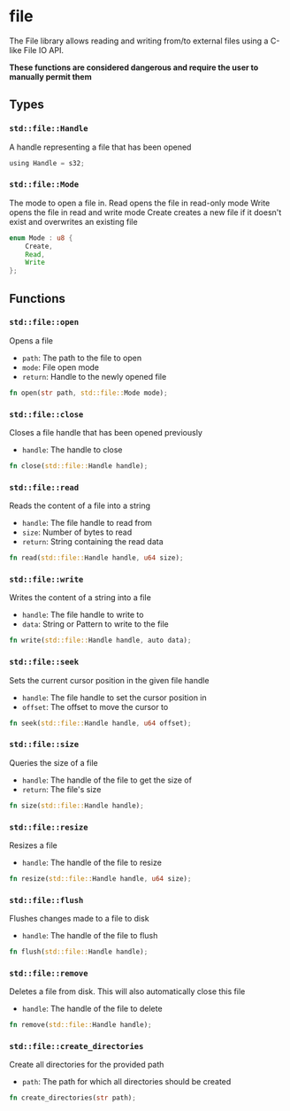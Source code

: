 # file
The File library allows reading and writing from/to external files using
a C-like File IO API.

**These functions are considered dangerous and require the user to manually permit them**


## Types

### `std::file::Handle`

A handle representing a file that has been opened

```rust
using Handle = s32;
```
### `std::file::Mode`

The mode to open a file in.
Read opens the file in read-only mode
Write opens the file in read and write mode
Create creates a new file if it doesn't exist and overwrites an existing file

```rust
enum Mode : u8 {
    Create,
    Read,
    Write
};
```


## Functions

### `std::file::open`

Opens a file
- `path`: The path to the file to open
- `mode`: File open mode
- `return`: Handle to the newly opened file


```rust
fn open(str path, std::file::Mode mode);
```

### `std::file::close`

Closes a file handle that has been opened previously
- `handle`: The handle to close


```rust
fn close(std::file::Handle handle);
```

### `std::file::read`

Reads the content of a file into a string
- `handle`: The file handle to read from
- `size`: Number of bytes to read
- `return`: String containing the read data


```rust
fn read(std::file::Handle handle, u64 size);
```

### `std::file::write`

Writes the content of a string into a file
- `handle`: The file handle to write to
- `data`: String or Pattern to write to the file


```rust
fn write(std::file::Handle handle, auto data);
```

### `std::file::seek`

Sets the current cursor position in the given file handle
- `handle`: The file handle to set the cursor position in
- `offset`: The offset to move the cursor to


```rust
fn seek(std::file::Handle handle, u64 offset);
```

### `std::file::size`

Queries the size of a file
- `handle`: The handle of the file to get the size of
- `return`: The file's size


```rust
fn size(std::file::Handle handle);
```

### `std::file::resize`

Resizes a file
- `handle`: The handle of the file to resize


```rust
fn resize(std::file::Handle handle, u64 size);
```

### `std::file::flush`

Flushes changes made to a file to disk
- `handle`: The handle of the file to flush


```rust
fn flush(std::file::Handle handle);
```

### `std::file::remove`

Deletes a file from disk. This will also automatically close this file
- `handle`: The handle of the file to delete


```rust
fn remove(std::file::Handle handle);
```

### `std::file::create_directories`

Create all directories for the provided path
- `path`: The path for which all directories should be created


```rust
fn create_directories(str path);
```

